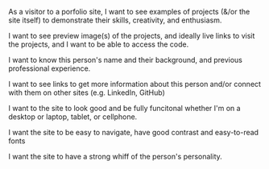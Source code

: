 As a visitor to a porfolio site, I want to see examples of projects (&/or the site itself) to demonstrate their skills, creativity, and enthusiasm.

I want to see preview image(s) of the projects, and ideally live links to visit the projects, and I want to be able to access the code.

I want to know this person's name and their background, and previous professional experience.

I want to see links to get more information about this person and/or connect with them on other sites (e.g. LinkedIn, GitHub)

I want to the site to look good and be fully funcitonal whether I'm on a desktop or laptop, tablet, or cellphone.

I want the site to be easy to navigate, have good contrast and easy-to-read fonts

I want the site to have a strong whiff of the person's personality. 


